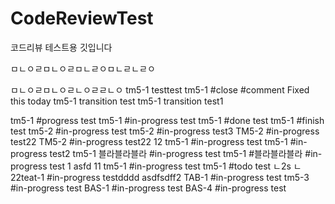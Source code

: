 # CodeReviewTest
코드리뷰 테스트용 깃입니다

ㅁㄴㅇㄹㅁㄴㅇㄹㅁㄴㄹㅇㅁㄴㄹㄴㄹㅇ

ㅁㄴㅇㄹㅁㄴㅇㄹㄴㅇㄹㄹㄴㅇ
tm5-1 testtest
tm5-1 #close #comment Fixed this today
tm5-1 transition test
tm5-1 transition test1


tm5-1 #progress test
tm5-1 #in-progress test
tm5-1 #done test
tm5-1 #finish test
tm5-2 #in-progress test
tm5-2 #in-progress test3
TM5-2 #in-progress test22
TM5-2 #in-progress test22
12
tm5-1 #in-progress test
tm5-1 #in-progress test2
tm5-1 블라블라블라 #in-progress test
tm5-1 #블라블라블라 #in-progress test
1
asfd
11
tm5-1 #in-progress test
tm5-1 #todo test
ㄴ2s
ㄴ22teat-1 #in-progress testdddd
asdfsdff2
TAB-1 #in-progress test
tm5-3 #in-progress test
BAS-1 #in-progress test
BAS-4 #in-progress test
